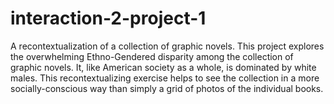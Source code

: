 # interaction-2-project-1
A recontextualization of a collection of graphic novels. This project explores the overwhelming Ethno-Gendered disparity among the collection of graphic novels. It, like American society as a whole, is dominated by white males. This recontextualizing exercise helps to see the collection in a more socially-conscious way than simply a grid of photos of the individual books.
